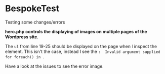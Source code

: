 # BespokeTest
Testing some changes/errors

**hero.php controls the displaying of images on multiple pages of the Wordpress site.**

The `ul` from line 19-25 should be displayed on the page when I inspect the element. This isn't the case, instead 
I see the `:  Invalid argument supplied for foreach() in `.
 
Have a look at the issues to see the error image.
